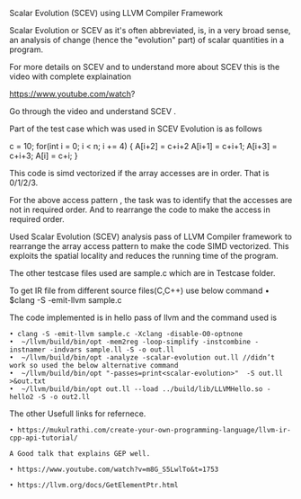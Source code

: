 Scalar Evolution (SCEV) using LLVM Compiler Framework

Scalar Evolution or SCEV as it's often abbreviated, is, in a very broad sense, an analysis of change (hence the "evolution" part) of scalar quantities in a program. 

For more details on SCEV and to understand more about SCEV this is  the video with complete explaination

 https://www.youtube.com/watch?

Go through the video and understand SCEV .

Part of the test case which was used in SCEV Evolution is as follows

c = 10;
for(int i = 0; i < n; i += 4) {
A[i+2] = c+i+2
A[i+1] = c+i+1;
A[i+3] = c+i+3;
A[i] = c+i;
}

This code is simd vectorized if the array accesses are in order. That is 0/1/2/3.

For the above access pattern , the task was to identify that the accesses are not in required order. And to rearrange the code to make the access in required order.

Used Scalar Evolution (SCEV) analysis pass of LLVM Compiler
framework to rearrange the array access pattern to make the code SIMD vectorized. This exploits the spatial locality and reduces the
running time of the program.

The other testcase files used are sample.c which are in Testcase folder.

To get IR file from different source files(C,C++) use below command
    • $clang -S -emit-llvm sample.c

The code implemented is in hello pass of llvm and the command used is

    • clang -S -emit-llvm sample.c -Xclang -disable-O0-optnone
    •  ~/llvm/build/bin/opt -mem2reg -loop-simplify -instcombine -instnamer -indvars sample.ll -S -o out.ll
    •  ~/llvm/build/bin/opt -analyze -scalar-evolution out.ll //didn’t work so used the below alternative command 
    •  ~/llvm/build/bin/opt "-passes=print<scalar-evolution>"  -S out.ll >&out.txt
    •  ~/llvm/build/bin/opt out.ll --load ../build/lib/LLVMHello.so -hello2 -S -o out2.ll

The other Usefull links for refernece.

    • https://mukulrathi.com/create-your-own-programming-language/llvm-ir-cpp-api-tutorial/

	A Good talk that explains GEP well.
	
    • https://www.youtube.com/watch?v=m8G_S5LwlTo&t=1753
    
    • https://llvm.org/docs/GetElementPtr.html
      

